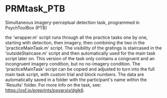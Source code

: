 # PRMtask_PTB
Simultaneous imagery-perceptual detection task, programmed in PsychToolBox (PTB)

the 'wrapper.m' script runs through all the practice tasks one by one, starting with detection, then imagery, then combining the two in the 'practiceMainTask.m' script. The visibility of the gratings is staircased in the 'outsideStaircase.m' script and then automatically used for the main task script later on. This version of the task only contains a congruent and an incongruent imagery condition, but no no-imagery condition. The 'practiceMainTask' script can be copied and adjusted to turn into the full main task script, with custom trial and block numbers. The data are automatically saved in a folder with the participant's name within the 'Results' folder. For more info on the task, see: https://osf.io/preprints/psyarxiv/dgjk6.



